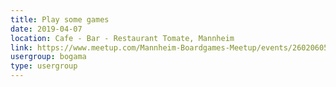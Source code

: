 ```yaml
---
title: Play some games
date: 2019-04-07
location: Cafe - Bar - Restaurant Tomate, Mannheim
link: https://www.meetup.com/Mannheim-Boardgames-Meetup/events/260206059/
usergroup: bogama
type: usergroup
---
```


